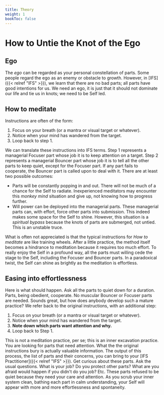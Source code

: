 ```yaml
---
title: Theory
weight: 1
bookToc: false
---
```


# How to Untie the Knot of the Ego

## Ego

The *ego* can be regarded as your personal constellation of parts.
Some people regard the ego as an enemy or obstacle to growth.
However, in [IFS]({{< relref "IFS" >}}), we learn that there are no bad parts; all
parts have good intentions for us. We need an ego, it is just that it
should not dominate our life and tie us in knots; we need to be Self led.

## How to meditate

Instructions are often of the form:

1. Focus on your breath (or a mantra or visual target or whatever).
2. Notice when your mind has wandered from the target.
3. Loop back to step 1.

We can translate these instructions into IFS terms. Step 1 represents a managerial
Focuser part whose job it is to keep attention on a target. Step 2
represents a managerial Bouncer part whose job it is to tell all the other parts to
keep quiet, except for the Focuser part.
If any part fails to cooperate, the Bouncer part is
called upon to deal with it. There are at least
two possible outcomes:

- Parts will be constantly popping in and out. There will not be
much of a chance for the Self to radiate. Inexperienced
meditators may encounter this *monkey mind* situation and give up, not knowing
how to progress further.
- Will power can be deployed into the managerial parts.
These managerial parts can, with effort, force other parts into submission.
This indeed makes some space for the Self to shine.
However, this situation is a *spiritual bypass* because the
knots of parts are submerged, not untied. This is an unstable truce.

What is often not appreciated is that the typical instructions for
*How to meditate* are like training wheels. After a little practice,
the method itself becomes a hindrance to meditation because it
requires too much effort. To really enjoy the Self in a profound way, all the
parts must willing cede the stage to the Self, including the Focuser
and Bouncer parts. In a paradoxical twist, the Self can shine as brightly
as the meditation is effortless.

## Easing into effortlessness

Here is what should happen. Ask all the parts to
quiet down for a duration. Parts, being obedient, cooperate.
No muscular Bouncer or Focuser parts are needed.
Sounds great, but how does anybody develop such a mature practice?
We refer back to the original instructions, with an additional
step:

1. Focus on your breath (or a mantra or visual target or whatever).
2. Notice when your mind has wandered from the target.
3. **Note down which parts want attention and why.**
4. Loop back to Step 1.

This is not a meditation practice, per se; this is an inner excavation
practice. You are looking for parts that need attention. What the
the original instructions bury is actually valuable information.
The output
of this process, the list of parts and their concerns,
you can bring to your [IFS Practitioner]({{< relref "IFS" >}}).
Get curious about these parts. Ask the usual questions. What is your
job? Do you protect other parts? What are you afraid would happen
if you didn't do you job? Etc. These parts refused to be quiet because
they need your care and attention. As you scrub your inner system clean,
bathing each part in calm understanding,
your Self will appear with more and more effortlessness and spontaneity.
